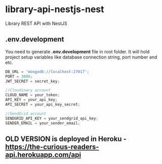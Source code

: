 # library-api-nestjs-nest

Library REST API with NestJS

## .env.development

You need to generate **.env.development** file in root folder.
It will hold project setup variables like database connection string, port number and etc.

```js
DB_URL = 'mongodb://localhost:27017';
PORT = 3000;
JWT_SECRET = secret_key;

//Cloudinary account
CLOUD_NAME = your_token;
API_KEY = your_api_key;
API_SECRET = your_api_key_secret;

//SendGrid account
SENDGRID_API_KEY = your_sendgrid_api_key;
SENDER_EMAIL = your_sender_email;
```

 ## OLD VERSION is deployed in Heroku - https://the-curious-readers-api.herokuapp.com/api 

